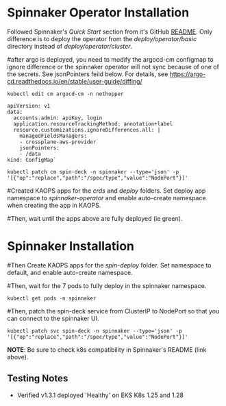 # Spinnaker Operator Installation

Followed Spinnaker's *Quick Start* section from it's GitHub [README](https://github.com/armory/spinnaker-operator/blob/master/README.md). Only difference is to deploy the operator from the *deploy/operator/basic* directory instead of *deploy/operator/cluster*.

#after argo is deployed, you need to modify the argocd-cm configmap to ignore difference or the spinnaker operator will not sync because of one of the secrets.  See jsonPointers feild below.  For details, see https://argo-cd.readthedocs.io/en/stable/user-guide/diffing/

`kubectl edit cm argocd-cm -n nethopper`

```
apiVersion: v1
data:
  accounts.admin: apiKey, login
  application.resourceTrackingMethod: annotation+label
  resource.customizations.ignoreDifferences.all: |
    managedFieldsManagers:
    - crossplane-aws-provider
    jsonPointers:
    - /data
kind: ConfigMap`
```

`kubectl patch cm spin-deck -n spinnaker --type='json' -p '[{"op":"replace","path":"/spec/type","value":"NodePort"}]'`

#Created KAOPS apps for the *crds* and *deploy* folders. Set deploy app namespace to *spinnaker-operator* and enable auto-create namespace when creating the app in KAOPS.

#Then, wait until the apps above are fully deployed (ie green).  

# Spinnaker Installation

#Then Create KAOPS apps for the *spin-deploy* folder.  Set namespace to default, and enable auto-create namespace.

#Then, wait for the 7 pods to fully deploy in the spinnaker namespace.

`kubectl get pods -n spinnaker`

#Then, patch the spin-deck service from ClusterIP to NodePort so that you can connect to the spinnaker UI.

`kubectl patch svc spin-deck -n spinnaker --type='json' -p '[{"op":"replace","path":"/spec/type","value":"NodePort"}]'`


**NOTE**: Be sure to check k8s compatibility in Spinnaker's README (link above).

## Testing Notes ##
* Verified v1.3.1 deployed 'Healthy' on EKS K8s 1.25 and 1.28

